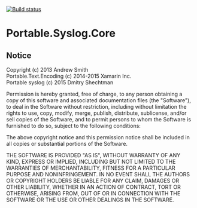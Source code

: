 [![Build status](https://ci.appveyor.com/api/projects/status/9lo9yi2ihkl397or?svg=true)](https://ci.appveyor.com/project/dmitry-shechtman/syslog-sd7u3)

Portable.Syslog.Core
===


Notice
------

Copyright (c) 2013 Andrew Smith  
Portable.Text.Encoding (c) 2014-2015 Xamarin Inc.  
Portable syslog (c) 2015 Dmitry Shechtman

Permission is hereby granted, free of charge, to any person obtaining a copy
of this software and associated documentation files (the "Software"), to deal
in the Software without restriction, including without limitation the rights
to use, copy, modify, merge, publish, distribute, sublicense, and/or sell
copies of the Software, and to permit persons to whom the Software is
furnished to do so, subject to the following conditions:

The above copyright notice and this permission notice shall be included in
all copies or substantial portions of the Software.

THE SOFTWARE IS PROVIDED "AS IS", WITHOUT WARRANTY OF ANY KIND, EXPRESS OR
IMPLIED, INCLUDING BUT NOT LIMITED TO THE WARRANTIES OF MERCHANTABILITY,
FITNESS FOR A PARTICULAR PURPOSE AND NONINFRINGEMENT. IN NO EVENT SHALL THE
AUTHORS OR COPYRIGHT HOLDERS BE LIABLE FOR ANY CLAIM, DAMAGES OR OTHER
LIABILITY, WHETHER IN AN ACTION OF CONTRACT, TORT OR OTHERWISE, ARISING FROM,
OUT OF OR IN CONNECTION WITH THE SOFTWARE OR THE USE OR OTHER DEALINGS IN
THE SOFTWARE.
